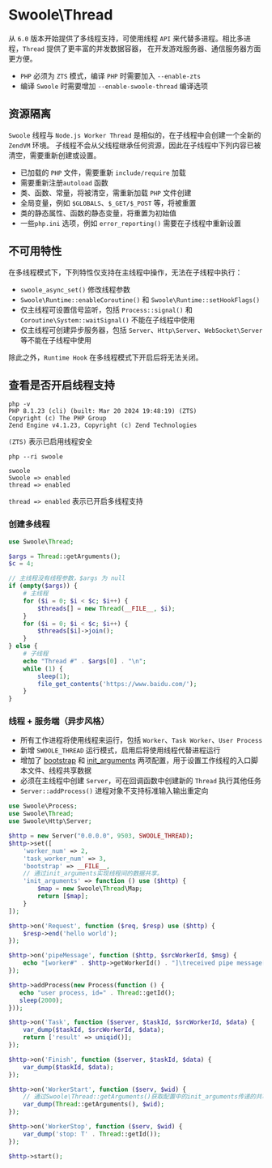# Swoole\Thread <!-- {docsify-ignore-all} -->

从 `6.0` 版本开始提供了多线程支持，可使用线程 `API` 来代替多进程。相比多进程，`Thread` 提供了更丰富的并发数据容器，
在开发游戏服务器、通信服务器方面更方便。

- `PHP` 必须为 `ZTS` 模式，编译 `PHP` 时需要加入 `--enable-zts`
- 编译 `Swoole` 时需要增加 `--enable-swoole-thread` 编译选项

## 资源隔离

`Swoole` 线程与 `Node.js Worker Thread` 是相似的，在子线程中会创建一个全新的 `ZendVM` 环境。 子线程不会从父线程继承任何资源，因此在子线程中下列内容已被清空，需要重新创建或设置。

- 已加载的 `PHP` 文件，需要重新 `include/require` 加载
- 需要重新注册`autoload` 函数
- 类、函数、常量，将被清空，需重新加载 `PHP` 文件创建
- 全局变量，例如 `$GLOBALS`、`$_GET/$_POST` 等，将被重置
- 类的静态属性、函数的静态变量，将重置为初始值
- 一些`php.ini` 选项，例如 `error_reporting()` 需要在子线程中重新设置

## 不可用特性

在多线程模式下，下列特性仅支持在主线程中操作，无法在子线程中执行：

- `swoole_async_set()` 修改线程参数
- `Swoole\Runtime::enableCoroutine()` 和 `Swoole\Runtime::setHookFlags()`
- 仅主线程可设置信号监听，包括 `Process::signal()` 和 `Coroutine\System::waitSignal()` 不能在子线程中使用
- 仅主线程可创建异步服务器，包括 `Server`、`Http\Server`、`WebSocket\Server` 等不能在子线程中使用

除此之外，`Runtime Hook` 在多线程模式下开启后将无法关闭。

## 查看是否开启线程支持

```shell
php -v
PHP 8.1.23 (cli) (built: Mar 20 2024 19:48:19) (ZTS)
Copyright (c) The PHP Group
Zend Engine v4.1.23, Copyright (c) Zend Technologies
```

`(ZTS)` 表示已启用线程安全

```shell
php --ri swoole

swoole
Swoole => enabled
thread => enabled
```

`thread => enabled` 表示已开启多线程支持

### 创建多线程
```php
use Swoole\Thread;

$args = Thread::getArguments();
$c = 4;

// 主线程没有线程参数，$args 为 null
if (empty($args)) {
    # 主线程
    for ($i = 0; $i < $c; $i++) {
        $threads[] = new Thread(__FILE__, $i);
    }
    for ($i = 0; $i < $c; $i++) {
        $threads[$i]->join();
    }
} else {
    # 子线程
    echo "Thread #" . $args[0] . "\n";
    while (1) {
        sleep(1);
        file_get_contents('https://www.baidu.com/');
    }
}
```

### 线程 + 服务端（异步风格）
- 所有工作进程将使用线程来运行，包括 `Worker`、`Task Worker`、`User Process`
- 新增 `SWOOLE_THREAD` 运行模式，启用后将使用线程代替进程运行
- 增加了 [bootstrap](/server/setting?id=bootstrap) 和 [init_arguments](/server/setting?id=init_arguments) 两项配置，用于设置工作线程的入口脚本文件、线程共享数据
- 必须在主线程中创建 `Server`，可在回调函数中创建新的 `Thread` 执行其他任务
- `Server::addProcess()` 进程对象不支持标准输入输出重定向

```php
use Swoole\Process;
use Swoole\Thread;
use Swoole\Http\Server;

$http = new Server("0.0.0.0", 9503, SWOOLE_THREAD);
$http->set([
    'worker_num' => 2,
    'task_worker_num' => 3,
    'bootstrap' => __FILE__,
    // 通过init_arguments实现线程间的数据共享。
    'init_arguments' => function () use ($http) {
        $map = new Swoole\Thread\Map;
        return [$map];
    }
]);

$http->on('Request', function ($req, $resp) use ($http) {
    $resp->end('hello world');
});

$http->on('pipeMessage', function ($http, $srcWorkerId, $msg) {
    echo "[worker#" . $http->getWorkerId() . "]\treceived pipe message[$msg] from " . $srcWorkerId . "\n";
});

$http->addProcess(new Process(function () {
   echo "user process, id=" . Thread::getId();
   sleep(2000);
}));

$http->on('Task', function ($server, $taskId, $srcWorkerId, $data) {
    var_dump($taskId, $srcWorkerId, $data);
    return ['result' => uniqid()];
});

$http->on('Finish', function ($server, $taskId, $data) {
    var_dump($taskId, $data);
});

$http->on('WorkerStart', function ($serv, $wid) {
    // 通过Swoole\Thread::getArguments()获取配置中的init_arguments传递的共享数据
    var_dump(Thread::getArguments(), $wid);
});

$http->on('WorkerStop', function ($serv, $wid) {
    var_dump('stop: T' . Thread::getId());
});

$http->start();
```
